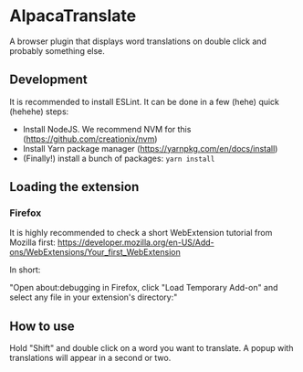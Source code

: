 # AlpacaTranslate
A browser plugin that displays word translations on double click and probably something else.

## Development

It is recommended to install ESLint. It can be done in a few (hehe) quick (hehehe) steps:

* Install NodeJS. We recommend NVM for this (https://github.com/creationix/nvm)
* Install Yarn package manager (https://yarnpkg.com/en/docs/install)
* (Finally!) install a bunch of packages: `yarn install`

## Loading the extension

### Firefox

It is highly recommended to check a short WebExtension tutorial from Mozilla first: https://developer.mozilla.org/en-US/Add-ons/WebExtensions/Your_first_WebExtension

In short:

"Open about:debugging in Firefox, click "Load Temporary Add-on" and select any file in your extension's directory:"

## How to use

Hold "Shift" and double click on a word you want to translate. A popup with translations will appear in a second or two.
